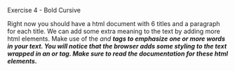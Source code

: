 Exercise 4 - Bold Cursive

Right now you should have a html document with 6 titles and a paragraph for each title.
We can add some extra meaning to the text by adding more html elements. Make use of the <em> and <strong> tags to emphasize one or more words in your text. You will notice that the browser adds some styling to the text wrapped in an <em> or <strong> tag. Make sure to read the documentation for these html elements.